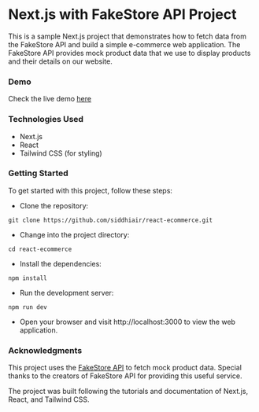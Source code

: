 # Next.js with FakeStore API Project
This is a sample Next.js project that demonstrates how to fetch data from the FakeStore API and build a simple e-commerce web application. The FakeStore API provides mock product data that we use to display products and their details on our website.

### Demo
Check the live demo [here](https://react-ecommerce-inky-three.vercel.app/)

### Technologies Used
- Next.js
- React
- Tailwind CSS (for styling)

### Getting Started
To get started with this project, follow these steps:

- Clone the repository:
```
git clone https://github.com/siddhiair/react-ecommerce.git
```
- Change into the project directory:
```
cd react-ecommerce
```
- Install the dependencies:
```
npm install
```
- Run the development server:
```
npm run dev
```
- Open your browser and visit http://localhost:3000 to view the web application.

### Acknowledgments
This project uses the [FakeStore API](https://fakestoreapi.com/) to fetch mock product data. Special thanks to the creators of FakeStore API for providing this useful service.

The project was built following the tutorials and documentation of Next.js, React, and Tailwind CSS.
